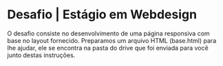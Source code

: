 <h1>Desafio | Estágio em Webdesign</h1>
<p>O desafio consiste no desenvolvimento de uma página responsiva com base no layout fornecido.
Preparamos um arquivo HTML (base.html) para lhe ajudar, ele se encontra na pasta do drive que foi enviada para você junto destas instruções.</p>
